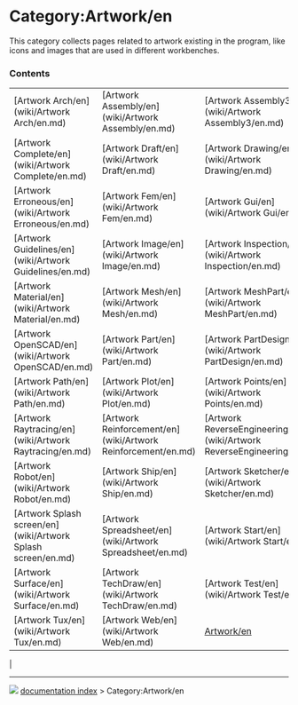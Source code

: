 # Category:Artwork/en
This category collects pages related to artwork existing in the program, like icons and images that are used in different workbenches.

### Contents

|     |     |     |
| --- | --- | --- |
| [Artwork Arch/en](wiki/Artwork Arch/en.md) | [Artwork Assembly/en](wiki/Artwork Assembly/en.md) | [Artwork Assembly3/en](wiki/Artwork Assembly3/en.md) |
| [Artwork Complete/en](wiki/Artwork Complete/en.md) | [Artwork Draft/en](wiki/Artwork Draft/en.md) | [Artwork Drawing/en](wiki/Artwork Drawing/en.md) |
| [Artwork Erroneous/en](wiki/Artwork Erroneous/en.md) | [Artwork Fem/en](wiki/Artwork Fem/en.md) | [Artwork Gui/en](wiki/Artwork Gui/en.md) |
| [Artwork Guidelines/en](wiki/Artwork Guidelines/en.md) | [Artwork Image/en](wiki/Artwork Image/en.md) | [Artwork Inspection/en](wiki/Artwork Inspection/en.md) |
| [Artwork Material/en](wiki/Artwork Material/en.md) | [Artwork Mesh/en](wiki/Artwork Mesh/en.md) | [Artwork MeshPart/en](wiki/Artwork MeshPart/en.md) |
| [Artwork OpenSCAD/en](wiki/Artwork OpenSCAD/en.md) | [Artwork Part/en](wiki/Artwork Part/en.md) | [Artwork PartDesign/en](wiki/Artwork PartDesign/en.md) |
| [Artwork Path/en](wiki/Artwork Path/en.md) | [Artwork Plot/en](wiki/Artwork Plot/en.md) | [Artwork Points/en](wiki/Artwork Points/en.md) |
| [Artwork Raytracing/en](wiki/Artwork Raytracing/en.md) | [Artwork Reinforcement/en](wiki/Artwork Reinforcement/en.md) | [Artwork ReverseEngineering/en](wiki/Artwork ReverseEngineering/en.md) |
| [Artwork Robot/en](wiki/Artwork Robot/en.md) | [Artwork Ship/en](wiki/Artwork Ship/en.md) | [Artwork Sketcher/en](wiki/Artwork Sketcher/en.md) |
| [Artwork Splash screen/en](wiki/Artwork Splash screen/en.md) | [Artwork Spreadsheet/en](wiki/Artwork Spreadsheet/en.md) | [Artwork Start/en](wiki/Artwork Start/en.md) |
| [Artwork Surface/en](wiki/Artwork Surface/en.md) | [Artwork TechDraw/en](wiki/Artwork TechDraw/en.md) | [Artwork Test/en](wiki/Artwork Test/en.md) |
| [Artwork Tux/en](wiki/Artwork Tux/en.md) | [Artwork Web/en](wiki/Artwork Web/en.md) | [Artwork/en](wiki/Artwork/en.md) |
|



---
![](images/Right_arrow.png) [documentation index](../README.md) > Category:Artwork/en
